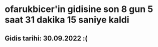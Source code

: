 # ofarukbicer'in gidisine son 8 gun 5 saat 31 dakika 15 saniye kaldi

## Gidis tarihi: 30.09.2022 :(